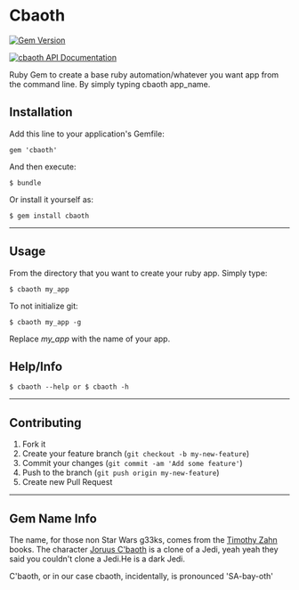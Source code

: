 # Cbaoth

[![Gem Version](https://badge.fury.io/rb/cbaoth.png)](http://badge.fury.io/rb/cbaoth)

[![cbaoth API Documentation](https://vignette.wikia.nocookie.net/starwars/images/8/84/Joruscbaoth.jpg/revision/latest?cb=20080204002126)](https://rubygems.org/gems/cbaoth)

Ruby Gem to create a base ruby automation/whatever you want app from the command line. By simply typing cbaoth app_name.

## Installation

Add this line to your application's Gemfile:

    gem 'cbaoth'

And then execute:

    $ bundle

Or install it yourself as:

    $ gem install cbaoth

***
## Usage

From the directory that you want to create your ruby app. Simply type:

    $ cbaoth my_app

To not initialize git:

    $ cbaoth my_app -g

Replace *my_app* with the name of your app.

## Help/Info
    $ cbaoth --help or $ cbaoth -h

***
## Contributing

1. Fork it
2. Create your feature branch (`git checkout -b my-new-feature`)
3. Commit your changes (`git commit -am 'Add some feature'`)
4. Push to the branch (`git push origin my-new-feature`)
5. Create new Pull Request

***
## Gem Name Info

The name, for those non Star Wars g33ks, comes from the [Timothy Zahn](http://starwars.wikia.com/wiki/Timothy_Zahn) books. The character [Joruus C'baoth](http://starwars.wikia.com/wiki/Joruus_C%27baoth) is a clone of a Jedi, yeah yeah they said you couldn't clone a Jedi.He is a dark Jedi.

C'baoth, or in our case cbaoth, incidentally, is pronounced 'SA-bay-oth'
